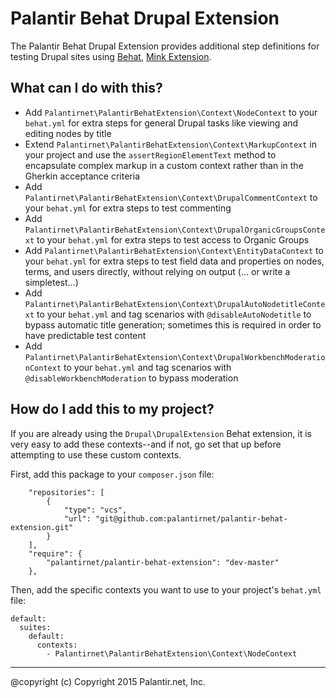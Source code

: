 # Palantir Behat Drupal Extension

The Palantir Behat Drupal Extension provides additional step definitions for testing Drupal sites using [Behat](http://behat.org),
[Mink Extension](https://github.com/Behat/MinkExtension).


## What can I do with this?

* Add `Palantirnet\PalantirBehatExtension\Context\NodeContext` to your `behat.yml` for extra steps for general Drupal tasks like viewing and editing nodes by title
* Extend `Palantirnet\PalantirBehatExtension\Context\MarkupContext` in your project and use the `assertRegionElementText` method to encapsulate complex markup in a custom context rather than in the Gherkin acceptance criteria
* Add `Palantirnet\PalantirBehatExtension\Context\DrupalCommentContext` to your `behat.yml` for extra steps to test commenting
* Add `Palantirnet\PalantirBehatExtension\Context\DrupalOrganicGroupsContext` to your `behat.yml` for extra steps to test access to Organic Groups
* Add `Palantirnet\PalantirBehatExtension\Context\EntityDataContext` to your `behat.yml` for extra steps to test field data and properties on nodes, terms, and users directly, without relying on output (... or write a simpletest...)
* Add `Palantirnet\PalantirBehatExtension\Context\DrupalAutoNodetitleContext` to your `behat.yml` and tag scenarios with `@disableAutoNodetitle` to bypass automatic title generation; sometimes this is required in order to have predictable test content
* Add `Palantirnet\PalantirBehatExtension\Context\DrupalWorkbenchModerationContext` to your `behat.yml` and tag scenarios with `@disableWorkbenchModeration` to bypass moderation

## How do I add this to my project?

If you are already using the `Drupal\DrupalExtension` Behat extension, it is very easy to add these contexts--and if not, go set that up before attempting to use these custom contexts.

First, add this package to your `composer.json` file:

```
    "repositories": [
        {
            "type": "vcs",
            "url": "git@github.com:palantirnet/palantir-behat-extension.git"
        }
    ],
    "require": {
        "palantirnet/palantir-behat-extension": "dev-master"
    },
```

Then, add the specific contexts you want to use to your project's `behat.yml` file:

```
default:
  suites:
    default:
      contexts:
        - Palantirnet\PalantirBehatExtension\Context\NodeContext
```

----
@copyright (c) Copyright 2015 Palantir.net, Inc.
